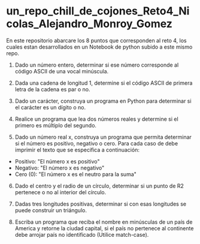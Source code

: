 # un_repo_chill_de_cojones_Reto4_Nicolas_Alejandro_Monroy_Gomez

En este repositorio abarcare los 8 puntos que corresponden al reto 4, los cuales estan desarrollados en un Notebook de python subido a este mismo repo.


1. Dado un número entero, determinar si ese número corresponde al código ASCII de una vocal minúscula.

2. Dada una cadena de longitud 1, determine si el código ASCII de primera letra de la cadena es par o no.

3. Dado un carácter, construya un programa en Python para determinar si el carácter es un dígito o no.

4. Realice un programa que lea dos números reales y determine si el primero es múltiplo del segundo.

5. Dado un número real x, construya un programa que permita determinar si el número es positivo, negativo o cero. Para cada caso de debe imprimir el texto que se especifica a continuación:

- Positivo: "El número x es positivo"
- Negativo: "El número x es negativo"
- Cero (0): "El número x es el neutro para la suma"

6. Dado el centro y el radio de un círculo, determinar si un punto de R2 pertenece o no al interior del círculo.

7. Dadas tres longitudes positivas, determinar si con esas longitudes se puede construir un triángulo.

8. Escriba un programa que reciba el nombre en minúsculas de un país de America y retorne la ciudad capital, si el país no pertenece al continente debe arrojar país no identificado (Utilice match-case).
